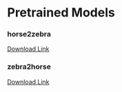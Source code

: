 # Pretrained Models

### horse2zebra
[Download Link](https://drive.google.com/file/d/12Rf_Ia8W6JWwKw_XGjojtZAB2sbylaiq/view?usp=sharing)

### zebra2horse
[Download Link](https://drive.google.com/file/d/1ObvPxJ9UYNZXI2fdUB8zwHqDM4eJgHu0/view?usp=sharing)